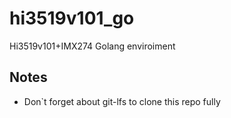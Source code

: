 # hi3519v101_go
Hi3519v101+IMX274 Golang enviroiment

## Notes
* Don`t forget about git-lfs to clone this repo fully
